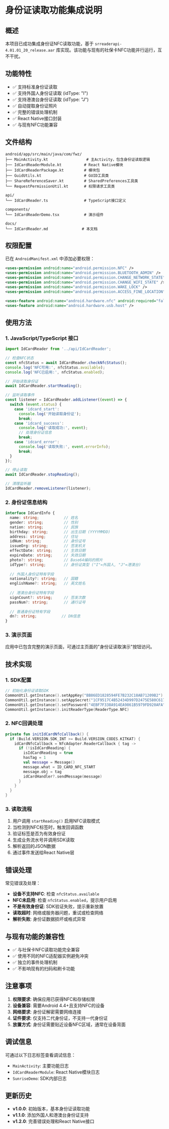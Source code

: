 # 身份证读取功能集成说明

## 概述

本项目已成功集成身份证NFC读取功能，基于 `srreaderapi-4.01.01_20_release.aar` 库实现。该功能与现有的社保卡NFC功能并行运行，互不干扰。

## 功能特性

- ✅ 支持标准身份证读取
- ✅ 支持外国人身份证读取 (idType: "I")
- ✅ 支持港澳台身份证读取 (idType: "J")
- ✅ 自动提取身份证照片
- ✅ 完整的错误处理机制
- ✅ React Native接口封装
- ✅ 与现有NFC功能兼容

## 文件结构

```
android/app/src/main/java/com/fwz/
├── MainActivity.kt                 # 主Activity，包含身份证读取逻辑
├── IdCardReaderModule.kt          # React Native模块
├── IdCardReaderPackage.kt         # 模块包
├── GuidUtils.kt                   # GUID工具类
├── ShareReferenceSaver.kt         # SharedPreferences工具类
└── RequestPermissionUtil.kt       # 权限请求工具类

api/
└── IdCardReader.ts                # TypeScript接口定义

components/
└── IdCardReaderDemo.tsx           # 演示组件

docs/
└── IdCardReader.md               # 本文档
```

## 权限配置

已在 `AndroidManifest.xml` 中添加必要权限：

```xml
<uses-permission android:name="android.permission.NFC" />
<uses-permission android:name="android.permission.BLUETOOTH_ADMIN" />
<uses-permission android:name="android.permission.CHANGE_NETWORK_STATE" />
<uses-permission android:name="android.permission.CHANGE_WIFI_STATE" />
<uses-permission android:name="android.permission.WAKE_LOCK" />
<uses-permission android:name="android.permission.ACCESS_FINE_LOCATION" />

<uses-feature android:name="android.hardware.nfc" android:required="false" />
<uses-feature android:name="android.hardware.usb.host" />
```

## 使用方法

### 1. JavaScript/TypeScript 接口

```typescript
import IdCardReader from '../api/IdCardReader';

// 检查NFC状态
const nfcStatus = await IdCardReader.checkNfcStatus();
console.log('NFC可用:', nfcStatus.available);
console.log('NFC已启用:', nfcStatus.enabled);

// 开始读取身份证
await IdCardReader.startReading();

// 监听读取事件
const listener = IdCardReader.addListener((event) => {
  switch (event.status) {
    case 'idcard_start':
      console.log('开始读取身份证');
      break;
    case 'idcard_success':
      console.log('读取成功:', event);
      // 处理身份证信息
      break;
    case 'idcard_error':
      console.log('读取失败:', event.errorInfo);
      break;
  }
});

// 停止读取
await IdCardReader.stopReading();

// 清理监听器
IdCardReader.removeListener(listener);
```

### 2. 身份证信息结构

```typescript
interface IdCardInfo {
  name: string;           // 姓名
  gender: string;         // 性别
  nation: string;         // 民族
  birthday: string;       // 出生日期 (YYYYMMDD)
  address: string;        // 住址
  idNum: string;          // 身份证号
  issueOrg: string;       // 签发机关
  effectDate: string;     // 生效日期
  expireDate: string;     // 失效日期
  photo?: string;         // Base64编码的照片
  idType?: string;        // 身份证类型 ("I"=外国人, "J"=港澳台)
  
  // 外国人身份证特有字段
  nationality?: string;   // 国籍
  englishName?: string;   // 英文姓名
  
  // 港澳台身份证特有字段
  signCount?: string;     // 签发次数
  passNum?: string;       // 通行证号
  
  // 普通身份证特有字段
  dn?: string;           // DN信息
}
```

### 3. 演示页面

应用中已包含完整的演示页面，可通过主页面的"身份证读取演示"按钮访问。

## 技术实现

### 1. SDK配置

```kotlin
// 初始化身份证读取SDK
CommonUtil.getInstance().setAppKey("BB86ED1828594FE7B232C18AB71209B2")
CommonUtil.getInstance().setAppSecret("1CF9517C4B52434D997D2475E580C617")
CommonUtil.getInstance().setPassword("4EBF7F338A914EA9861B5979FD920AFA")
CommonUtil.getInstance().initReaderType(ReaderType.NFC)
```

### 2. NFC回调处理

```kotlin
private fun initIdCardNfcCallback() {
  if (Build.VERSION.SDK_INT >= Build.VERSION_CODES.KITKAT) {
    idCardNfcCallback = NfcAdapter.ReaderCallback { tag ->
      if (!isIdCardReading) {
        isIdCardReading = true
        hasTag = 1
        val message = Message()
        message.what = ID_CARD_NFC_START
        message.obj = tag
        idCardHandler?.sendMessage(message)
      }
    }
  }
}
```

### 3. 读取流程

1. 用户调用 `startReading()` 启用NFC读取模式
2. 当检测到NFC标签时，触发回调函数
3. 验证标签是否为有效身份证
4. 生成业务流水号并调用SDK读取
5. 解析返回的JSON数据
6. 通过事件发送给React Native层

## 错误处理

常见错误及处理：

- **设备不支持NFC**: 检查 `nfcStatus.available`
- **NFC未启用**: 检查 `nfcStatus.enabled`，提示用户启用
- **不是有效身份证**: SDK验证失败，提示重新放置
- **读取超时**: 网络或服务器问题，重试或检查网络
- **解析失败**: 身份证数据损坏或格式异常

## 与现有功能的兼容性

- ✅ 与社保卡NFC读取功能完全兼容
- ✅ 使用不同的NFC适配器实例避免冲突
- ✅ 独立的事件处理机制
- ✅ 不影响现有的扫码和刷卡功能

## 注意事项

1. **权限要求**: 确保应用已获得NFC和存储权限
2. **设备兼容**: 需要Android 4.4+且支持NFC的设备
3. **网络要求**: 身份证解密需要网络连接
4. **证件要求**: 仅支持二代身份证，不支持一代身份证
5. **放置方式**: 身份证需要贴近设备NFC区域，通常在设备背面

## 调试信息

可通过以下日志标签查看调试信息：

- `MainActivity`: 主要功能日志
- `IdCardReaderModule`: React Native模块日志
- `SunriseDemo`: SDK内部日志

## 更新历史

- **v1.0.0**: 初始版本，基本身份证读取功能
- **v1.1.0**: 添加外国人和港澳台身份证支持
- **v1.2.0**: 完善错误处理和React Native接口